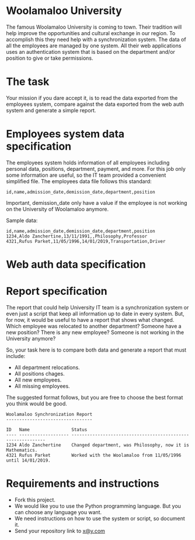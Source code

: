 # Woolamaloo University

The famous Woolamaloo University is coming to town.
Their tradition will help improve the opportunities and cultural exchange in our region.
To accomplish this they need help with a synchronization system.
The data of all the employees are managed by one system.
All their web applications uses an authentication system that is based on the department and/or position to give or take permissions.

# The task

Your mission if you dare accept it, is to read the data exported from the employees system, compare against the data exported from the web auth system and generate a simple report.

# Employees system data specification

The employees system holds information of all employees including personal data, positions, department, payment, and more.
For this job only some information are useful, so the IT team provided a convenient simplified file.
The employees data file follows this standard:

```
id,name,admission_date,demission_date,department,position
```

Important, demission_date only have a value if the employee is not working on the University of Woolamaloo anymore.

Sample data:

```
id,name,admission_date,demission_date,department,position
1234,Aldo Zanchertine,13/11/1991,,Philosophy,Professor
4321,Rufus Parket,11/05/1996,14/01/2019,Transportation,Driver
```

# Web auth data specification

# Report specification

The report that could help University IT team is a synchronization system or even just a script that keep all information up to date in every system.
But, for now, it would be useful to have a report that shows what changed. Which employee was relocated to another department? Someone have a new position? There is any new employee? Someone is not working in the University anymore?

So, your task here is to compare both data and generate a report that must include:

  - All department relocations.
  - All positions chages.
  - All new employees.
  - All missing employees.

The suggested format follows, but you are free to choose the best format you think would be good.

```
Woolamaloo Synchronization Report
---------------------------------

ID   Name                Status
---- ------------------- ------------------------------------------------------------
1234 Aldo Zanchertine    Changed department, was Philosophy, now it is Mathematics.
4321 Rufus Parket        Worked with the Woolamaloo from 11/05/1996 until 14/01/2019.
```

# Requirements and instructions

  - Fork this project.
  - We would like you to use the Python programming language. But you can choose any language you want.
  - We need instructions on how to use the system or script, so document it.
  - Send your repository link to x@y.com
